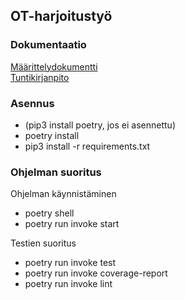## OT-harjoitustyö  

### Dokumentaatio
[Määrittelydokumentti](/dokumentaatio/Määrittelydokumentti.md)  
[Tuntikirjanpito](/dokumentaatio/Tuntikirjanpito.md)


### Asennus
- (pip3 install poetry, jos ei asennettu)
- poetry install
- pip3 install -r requirements.txt

### Ohjelman suoritus

Ohjelman käynnistäminen
- poetry shell
- poetry run invoke start

Testien suoritus
- poetry run invoke test
- poetry run invoke coverage-report
- poetry run invoke lint

